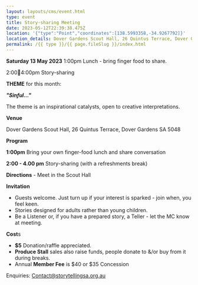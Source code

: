 ```yaml
---
layout: layouts/cms/event.html
type: event
title: Story-sharing Meeting
date: 2023-05-12T22:39:38.475Z
location: '{"type":"Point","coordinates":[138.5993358,-34.9267792]}'
location_details: Dover Gardens Scout Hall, 26 Quintus Terrace, Dover Gardens
permalink: /{{ type }}/{{ page.fileSlug }}/index.html
---
```

 **Saturday 13 May 2023** 1:00pm Lunch - bring finger food to share. 

2:004:00pm Story-sharing 

**THEME** for this month:

***"Sinful..."***

The theme is an inspirational catalysts, open to creative interpretations. 

**Venue**

Dover Gardens Scout Hall, 26 Quintus Terrace, Dover Gardens SA 5048

**Program**

**1:00pm**    Bring your own finger-food lunch and share conversation  

**2:00 - 4.00 pm**    Story-sharing (with a refreshments break) 

**Directions**  - Meet  in the  Scout Hall

**Invitation**  

* Guests welcome. Just turn up if your interest is sparked - join when, you feel keen.
* Stories designed for adults rather than young children. 
* Be a Listener or, if you have a prepared story, a Teller - let the MC know at meeting.

**Cost**s   

* **$5** Donation/raffle appreciated.
* **Produce Stall** sales also raise funds, people donate to &/or buy from it during breaks.
* Annual **Member Fee** is $40 or $35 Concession

Enquiries: Contact@storytellingsa.org.au